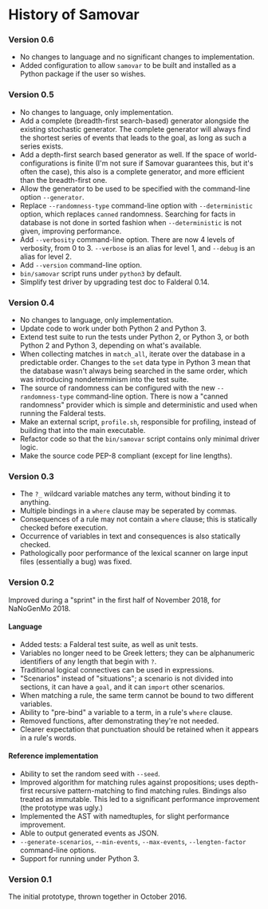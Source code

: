 History of Samovar
==================

### Version 0.6

*   No changes to language and no significant changes to
    implementation.
*   Added configuration to allow `samovar` to be built and
    installed as a Python package if the user so wishes.

### Version 0.5

*   No changes to language, only implementation.
*   Add a complete (breadth-first search-based) generator
    alongside the existing stochastic generator.  The complete
    generator will always find the shortest series of events
    that leads to the goal, as long as such a series exists.
*   Add a depth-first search based generator as well.  If
    the space of world-configurations is finite (I'm not sure
    if Samovar guarantees this, but it's often the case), this
    also is a complete generator, and more efficient than the
    breadth-first one.
*   Allow the generator to be used to be specified with the
    command-line option `--generator`.
*   Replace `--randomness-type` command-line option with
    `--deterministic` option, which replaces `canned` randomness.
    Searching for facts in database is not done in sorted fashion
    when `--deterministic` is not given, improving performance.
*   Add `--verbosity` command-line option.  There are now 4 levels
    of verbosity, from 0 to 3.  `--verbose` is an alias for level 1,
    and `--debug` is an alias for level 2.
*   Add `--version` command-line option.
*   `bin/samovar` script runs under `python3` by default.
*   Simplify test driver by upgrading test doc to Falderal 0.14.

### Version 0.4

*   No changes to language, only implementation.
*   Update code to work under both Python 2 and Python 3.
*   Extend test suite to run the tests under Python 2, or Python 3,
    or both Python 2 and Python 3, depending on what's available.
*   When collecting matches in `match_all`, iterate over the
    database in a predictable order.  Changes to the `set` data
    type in Python 3 mean that the database wasn't always being
    searched in the same order, which was introducing nondeterminism
    into the test suite.
*   The source of randomness can be configured with the new
    `--randomness-type` command-line option.  There is now a
    "canned randomness" provider which is simple and deterministic
    and used when running the Falderal tests.
*   Make an external script, `profile.sh`, responsible for
    profiling, instead of building that into the main executable.
*   Refactor code so that the `bin/samovar` script contains only
    minimal driver logic.
*   Make the source code PEP-8 compliant (except for line lengths).

### Version 0.3

*   The `?_` wildcard variable matches any term, without binding
    it to anything.
*   Multiple bindings in a `where` clause may be seperated by
    commas.
*   Consequences of a rule may not contain a `where` clause;
    this is statically checked before execution.
*   Occurrence of variables in text and consequences is also
    statically checked.
*   Pathologically poor performance of the lexical scanner on
    large input files (essentially a bug) was fixed.

### Version 0.2

Improved during a "sprint" in the first half of November 2018,
for NaNoGenMo 2018.

#### Language

*   Added tests: a Falderal test suite, as well as unit tests.
*   Variables no longer need to be Greek letters; they can be
    alphanumeric identifiers of any length that begin with `?`.
*   Traditional logical connectives can be used in expressions.
*   "Scenarios" instead of "situations"; a scenario is not
    divided into sections, it can have a `goal`, and it can
    `import` other scenarios.
*   When matching a rule, the same term cannot be bound to
    two different variables.
*   Ability to "pre-bind" a variable to a term, in a rule's
    `where` clause.
*   Removed functions, after demonstrating they're not needed.
*   Clearer expectation that punctuation should be retained when
    it appears in a rule's words.

#### Reference implementation

*   Ability to set the random seed with `--seed`.
*   Improved algorithm for matching rules against propositions;
    uses depth-first recursive pattern-matching to find matching
    rules.  Bindings also treated as immutable.  This led to a
    significant performance improvement (the prototype was ugly.)
*   Implemented the AST with namedtuples, for slight performance
    improvement.
*   Able to output generated events as JSON.
*   `--generate-scenarios`, -`-min-events`, `--max-events`,
    `--lengten-factor` command-line options.
*   Support for running under Python 3.

### Version 0.1

The initial prototype, thrown together in October 2016.
